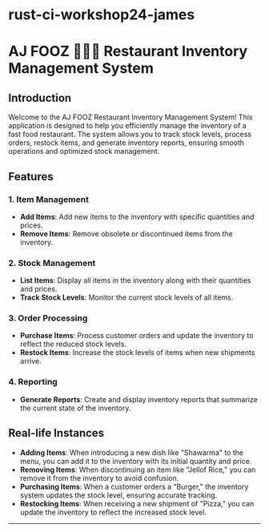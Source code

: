 # rust-ci-workshop24-james

# AJ FOOZ 🚀🍔🍕 Restaurant Inventory Management System

## Introduction
Welcome to the AJ FOOZ Restaurant Inventory Management System! This application is designed to help you efficiently manage the inventory of a fast food restaurant. The system allows you to track stock levels, process orders, restock items, and generate inventory reports, ensuring smooth operations and optimized stock management.

## Features

### 1. Item Management
- **Add Items**: Add new items to the inventory with specific quantities and prices.
- **Remove Items**: Remove obsolete or discontinued items from the inventory.

### 2. Stock Management
- **List Items**: Display all items in the inventory along with their quantities and prices.
- **Track Stock Levels**: Monitor the current stock levels of all items.

### 3. Order Processing
- **Purchase Items**: Process customer orders and update the inventory to reflect the reduced stock levels.
- **Restock Items**: Increase the stock levels of items when new shipments arrive.

### 4. Reporting
- **Generate Reports**: Create and display inventory reports that summarize the current state of the inventory.

## Real-life Instances
- **Adding Items**: When introducing a new dish like "Shawarma" to the menu, you can add it to the inventory with its initial quantity and price.
- **Removing Items**: When discontinuing an item like "Jellof Rice," you can remove it from the inventory to avoid confusion.
- **Purchasing Items**: When a customer orders a "Burger," the inventory system updates the stock level, ensuring accurate tracking.
- **Restocking Items**: When receiving a new shipment of "Pizza," you can update the inventory to reflect the increased stock level.

---
